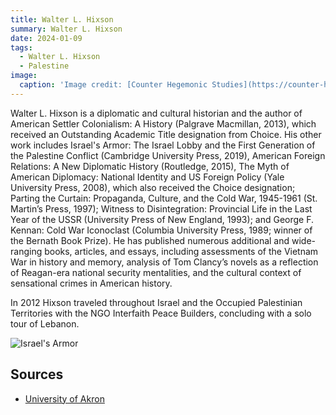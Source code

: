 ```yaml
---
title: Walter L. Hixson
summary: Walter L. Hixson 
date: 2024-01-09
tags:
  - Walter L. Hixson
  - Palestine
image:
  caption: 'Image credit: [Counter Hegemonic Studies](https://counter-hegemonic-studies.site/hixson-israel-apartheid-1/)'
---
```



Walter L. Hixson is a diplomatic and cultural historian and the author of American Settler Colonialism: A History (Palgrave Macmillan, 2013), which received an Outstanding Academic Title designation from Choice. His other work includes Israel's Armor: The Israel Lobby and the First Generation of the Palestine Conflict (Cambridge University Press, 2019), American Foreign Relations: A New Diplomatic History (Routledge, 2015), The Myth of American Diplomacy: National Identity and US Foreign Policy (Yale University Press, 2008), which also received the Choice designation; Parting the Curtain: Propaganda, Culture, and the Cold War, 1945-1961 (St. Martin’s Press, 1997); Witness to Disintegration: Provincial Life in the Last Year of the USSR (University Press of New England, 1993); and George F. Kennan: Cold War Iconoclast (Columbia University Press, 1989; winner of the Bernath Book Prize).  He has published numerous additional and wide-ranging books, articles, and essays, including assessments of the Vietnam War in history and memory, analysis of Tom Clancy’s novels as a reflection of Reagan-era national security mentalities, and the cultural context of sensational crimes in American history.

In 2012 Hixson traveled throughout Israel and the Occupied Palestinian Territories with the NGO Interfaith Peace Builders, concluding with a solo tour of Lebanon.


![Israel's Armor](https://i0.wp.com/www.middleeastmonitor.com/wp-content/uploads/2019/07/Israel%E2%80%99s-Armor-The-Israel-Lobby-and-the-First-Generation-of-the-Palestine-Conflict-by-Walter-L-Hixson.jpg?resize=331%2C499&quality=75&strip=all&ssl=1)



## Sources

- [University of Akron](https://www.uakron.edu/history/faculty-staff/bio-detail.dot?u=walter4)
